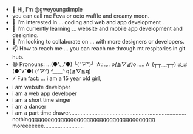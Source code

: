 - 👋 Hi, I’m @gweyoungdimple
- you can call me Feva or octo waffle and creamy moon.
- 👀 I’m interested in ...    coding and web and app development .
- 🌱 I’m currently learning ...   website and mobile app development and designing.
- 💞️ I’m looking to collaborate on ...  with more designers or developers.
- 📫 How to reach me ... you can reach me through mt respitories in git hub.
- 😄 Pronouns: ...(●'◡'●)   ╰(*°▽°*)╯   ☆*: .｡. o(≧▽≦)o .｡.:*☆   (┬┬﹏┬┬)   ಥ_ಥ   (●ˇ∀ˇ●)   (*^▽^*)   *^____^*   q(≧▽≦q)
- ⚡ Fun fact: ...  i am a 15 year old girl,
- i am website developer
- i am a web app developer
- i am a short time singer
- i am a dancer
- i am a part time drawer............................................................................ nothinggggggggggggggggggggggggggggggggggggggg moreeeeeee..........................

<!---
gweyoungdimple/gweyoungdimple is a ✨ special ✨ repository because its `README.md` (this file) appears on your GitHub profile.
You can click the Preview link to take a look at your changes.
--->
